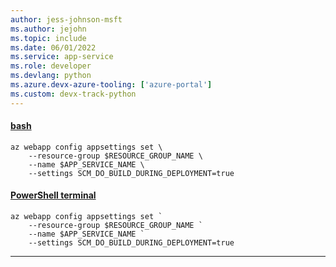```yaml
---
author: jess-johnson-msft
ms.author: jejohn
ms.topic: include
ms.date: 06/01/2022
ms.service: app-service
ms.role: developer
ms.devlang: python
ms.azure.devx-azure-tooling: ['azure-portal']
ms.custom: devx-track-python
---
```


#### [bash](#tab/terminal-bash)

```azurecli
az webapp config appsettings set \
    --resource-group $RESOURCE_GROUP_NAME \
    --name $APP_SERVICE_NAME \
    --settings SCM_DO_BUILD_DURING_DEPLOYMENT=true
```

#### [PowerShell terminal](#tab/terminal-powershell)

```azurecli
az webapp config appsettings set `
    --resource-group $RESOURCE_GROUP_NAME `
    --name $APP_SERVICE_NAME `
    --settings SCM_DO_BUILD_DURING_DEPLOYMENT=true
```

---
